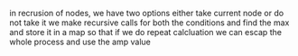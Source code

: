 in recrusion of nodes,  we have two options either take current node or do not take it we make recursive calls for both the conditions and find the max and store it in a map so that if we do repeat calcluation we can escap the whole process and use the amp value